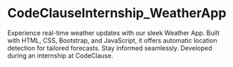 # CodeClauseInternship_WeatherApp
Experience real-time weather updates with our sleek Weather App. Built with HTML, CSS, Bootstrap, and JavaScript, it offers automatic location detection for tailored forecasts. Stay informed seamlessly. Developed during an internship at CodeClause.
